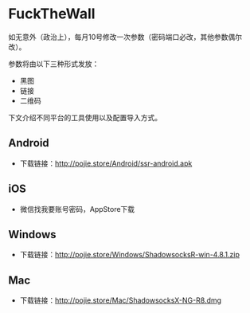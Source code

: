 # FuckTheWall

如无意外（政治上），每月10号修改一次参数（密码端口必改，其他参数偶尔改）。

参数将由以下三种形式发放：

- 黑图
- 链接
- 二维码

下文介绍不同平台的工具使用以及配置导入方式。

## Android

- 下载链接：http://pojie.store/Android/ssr-android.apk

## iOS

- 微信找我要账号密码，AppStore下载

## Windows

- 下载链接：http://pojie.store/Windows/ShadowsocksR-win-4.8.1.zip

## Mac

- 下载链接：http://pojie.store/Mac/ShadowsocksX-NG-R8.dmg
